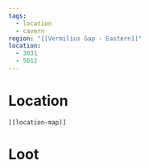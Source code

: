 ```yaml
---
tags:
  - location
  - cavern
region: "[[Vermilius Gap - Eastern]]"
location:
  - 3031
  - 5012
---
```

# Location
```meta-bind-embed
[[location-map]]
```
# Loot
